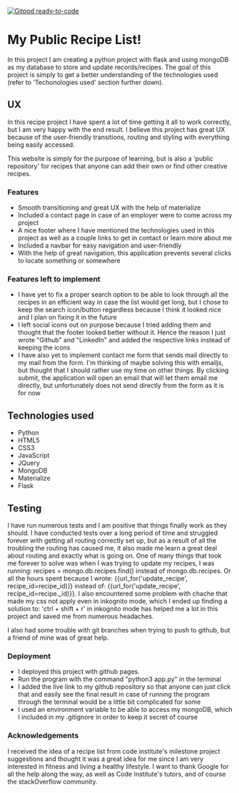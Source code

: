 [![Gitpod ready-to-code](https://img.shields.io/badge/Gitpod-ready--to--code-blue?logo=gitpod)](https://gitpod.io/#https://github.com/andber6/MilestoneProject3-HealthyRecipes)

# My Public Recipe List! #

In this project I am creating a python project with flask and using mongoDB as my database to store and update records/recipes.
The goal of this project is simply to get a better understanding of the technologies used (refer to 'Techonologies used' section further down).

## UX ##

In this recipe project I have spent a lot of time getting it all to work correctly, but I am very happy with the end result.
I believe this project has great UX because of the user-friendly transitions, routing and styling with everything being easily accessed.

This website is simply for the purpose of learning, but is also a 'public repository' for recipes that anyone can add their own or find other creative recipes.

### Features ### 

* Smooth transitioning and great UX with the help of materialize
* Included a contact page in case of an employer were to come across my project
* A nice footer where I have mentioned the technologies used in this project as well as a couple links to get in contact or learn more about me
* Included a navbar for easy navigation and user-friendly
* With the help of great navigation, this application prevents several clicks to locate something or somewhere

### Features left to implement ###

* I have yet to fix a proper search option to be able to look through all the recipes in an efficient way in case the list would get long, but I chose to keep the search icon/button
regardless because I think it looked nice and I plan on fixing it in the future
* I left social icons out on purpose because I tried adding them and thought that the footer looked better without it. Hence the reason I just wrote "Github" and "LinkedIn"
and added the respective links instead of keeping the icons
* I have also yet to implement contact me form that sends mail directly to my mail from the form. I'm thinking of maybe solving this with emailjs, 
but thought that I should rather use my time on other things. By clicking submit, the application will open an email that will let them email me directly, 
but unfortunately does not send directly from the form as it is for now

## Technologies used ##

* Python
* HTML5
* CSS3
* JavaScript
* JQuery
* MongoDB
* Materialize
* Flask

## Testing ##

I have run numerous tests and I am positive that things finally work as they should.
I have conducted tests over a long period of time and struggled forever with getting all routing correctly set up, but as a result of all the troubling the routing has caused me, 
it also made me learn a great deal about routing and exactly what is going on. One of many things that took me forever to solve was when I was trying to update my recipes, 
I was running: 
recipes = mongo.db.recipes.find() instead of mongo.db.recipes. Or all the hours spent because I wrote:
{{url_for('update_recipe', recipe_id=recipe_id)}} instead of:
{{url_for('update_recipe', recipe_id=recipe._id)}}. 
I also encountered some problem with chache that made my css not apply even in inkognito mode, which I ended up finding a solution to: 'ctrl + shift + r' in inkognito mode has
helped me a lot in this project and saved me from numerous headaches.

I also had some trouble with git branches when trying to push to github, but a friend of mine was of great help.

### Deployment ###

* I deployed this project with github pages.
* Run the program with the command "python3 app.py" in the terminal
* I added the live link to my github repository so that anyone can just click that and easily see the final result in case of running the program through 
the terminal would be a little bit complicated for some
* I used an environment variable to be able to access my mongoDB, which I included in my .gitignore in order to keep it secret of course

### Acknowledgements ### 

I received the idea of a recipe list from code institute's milestone project suggestions and thought it was a great idea for me since I am very interested in fitness and living a
healthy lifestyle. 
I want to thank Google for all the help along the way, as well as Code Institute's tutors, and of course the stackOverflow community.